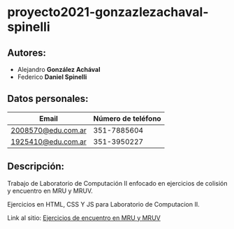 # proyecto2021-gonzazlezachaval-spinelli

## Autores: 
* Alejandro **González Achával**
* Federico **Daniel Spinelli**

## Datos personales:
|  Email  | Número de teléfono |
|---------|--------------------|
| 2008570@edu.com.ar | 351-7885604 |
| 1925410@edu.com.ar | 351-3950227 |

## Descripción:  
Trabajo de Laboratorio de Computación II enfocado en ejercicios de colisión y encuentro en MRU y MRUV.

Ejercicios en HTML, CSS Y JS para Laboratorio de Computacion II.

Link al sitio: [Ejercicios de encuentro en MRU y MRUV](https://github.com/UCC-LabCompu2/proyecto2021-gonzalezachaval/blob/main/index.html)
